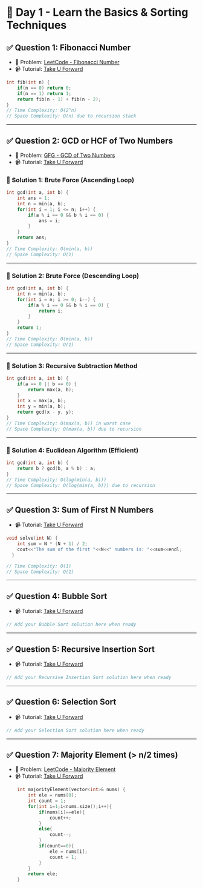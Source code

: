 # 📅 Day 1 - Learn the Basics & Sorting Techniques

## ✅ Question 1: Fibonacci Number
- 🔗 Problem: [LeetCode - Fibonacci Number](https://leetcode.com/problems/fibonacci-number/)
- 📹 Tutorial: [Take U Forward](https://takeuforward.org/arrays/print-fibonacci-series-up-to-nth-term/)

```cpp
int fib(int n) {
    if(n == 0) return 0;
    if(n == 1) return 1;
    return fib(n - 1) + fib(n - 2);
}
// Time Complexity: O(2^n)
// Space Complexity: O(n) due to recursion stack
```

---

## ✅ Question 2: GCD or HCF of Two Numbers
- 🔗 Problem: [GFG - GCD of Two Numbers](https://www.geeksforgeeks.org/problems/gcd-of-two-numbers3459/1)
- 📹 Tutorial: [Take U Forward](https://takeuforward.org/data-structure/find-gcd-of-two-numbers/)

### 🔹 Solution 1: Brute Force (Ascending Loop)
```cpp
int gcd(int a, int b) {
    int ans = 1;
    int n = min(a, b);
    for(int i = 1; i <= n; i++) {
        if(a % i == 0 && b % i == 0) {
            ans = i;
        }
    }
    return ans;
}
// Time Complexity: O(min(a, b))
// Space Complexity: O(1)
```

---

### 🔹 Solution 2: Brute Force (Descending Loop)
```cpp
int gcd(int a, int b) {
    int n = min(a, b);
    for(int i = n; i >= 0; i--) {
        if(a % i == 0 && b % i == 0) {
            return i;
        }
    }
    return 1;
}
// Time Complexity: O(min(a, b))
// Space Complexity: O(1)
```

---

### 🔹 Solution 3: Recursive Subtraction Method
```cpp
int gcd(int a, int b) {
    if(a == 0 || b == 0) {
        return max(a, b);
    }
    int x = max(a, b);
    int y = min(a, b);
    return gcd(x - y, y);
}
// Time Complexity: O(max(a, b)) in worst case
// Space Complexity: O(max(a, b)) due to recursion
```

---

### 🔹 Solution 4: Euclidean Algorithm (Efficient)
```cpp
int gcd(int a, int b) {
    return b ? gcd(b, a % b) : a;
}
// Time Complexity: O(log(min(a, b)))
// Space Complexity: O(log(min(a, b))) due to recursion
```

---

## ✅ Question 3: Sum of First N Numbers
- 📹 Tutorial: [Take U Forward](https://takeuforward.org/data-structure/sum-of-first-n-natural-numbers/)

```cpp
void solve(int N) {
    int sum = N * (N + 1) / 2;
    cout<<"The sum of the first "<<N<<" numbers is: "<<sum<<endl;
  }

// Time Complexity: O(1)
// Space Complexity: O(1)
```

---

## ✅ Question 4: Bubble Sort
- 📹 Tutorial: [Take U Forward](https://takeuforward.org/data-structure/bubble-sort-algorithm/)

```cpp
// Add your Bubble Sort solution here when ready
```

---

## ✅ Question 5: Recursive Insertion Sort
- 📹 Tutorial: [Take U Forward](https://takeuforward.org/arrays/recursive-insertion-sort-algorithm/)

```cpp
// Add your Recursive Insertion Sort solution here when ready
```

---

## ✅ Question 6: Selection Sort
- 📹 Tutorial: [Take U Forward](https://takeuforward.org/sorting/selection-sort-algorithm/)

```cpp
// Add your Selection Sort solution here when ready
```

---

## ✅ Question 7: Majority Element (> n/2 times)
- 🔗 Problem: [LeetCode - Majority Element](https://leetcode.com/problems/majority-element/)
- 📹 Tutorial: [Take U Forward](https://takeuforward.org/data-structure/find-the-majority-element-that-occurs-more-than-n-2-times/)

```cpp
    int majorityElement(vector<int>& nums) {
        int ele = nums[0];
        int count = 1;
        for(int i=1;i<nums.size();i++){
            if(nums[i]==ele){
                count++;
            }
            else{
                count--;
            }
            if(count==0){
                ele = nums[i];
                count = 1;
            }
        }
        return ele;
    }
```
